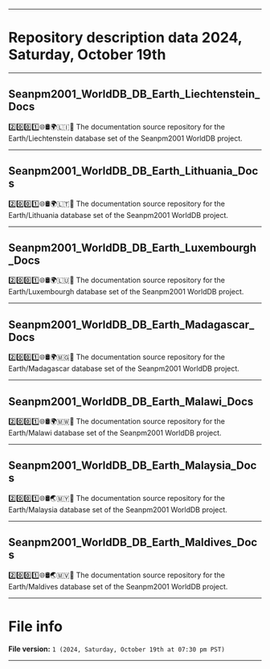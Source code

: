 
***

# Repository description data 2024, Saturday, October 19th

---

## Seanpm2001_WorldDB_DB_Earth_Liechtenstein_Docs

2️⃣️0️⃣️0️⃣️1️⃣️🌐️🛢️🌍️🇱🇮️📖️ The documentation source repository for the Earth/Liechtenstein database set of the Seanpm2001 WorldDB project. 

---

## Seanpm2001_WorldDB_DB_Earth_Lithuania_Docs

2️⃣️0️⃣️0️⃣️1️⃣️🌐️🛢️🌍️🇱🇹️📖️ The documentation source repository for the Earth/Lithuania database set of the Seanpm2001 WorldDB project. 

---

## Seanpm2001_WorldDB_DB_Earth_Luxembourgh_Docs

2️⃣️0️⃣️0️⃣️1️⃣️🌐️🛢️🌍️🇱🇺️📖️ The documentation source repository for the Earth/Luxembourgh database set of the Seanpm2001 WorldDB project. 

---

## Seanpm2001_WorldDB_DB_Earth_Madagascar_Docs

2️⃣️0️⃣️0️⃣️1️⃣️🌐️🛢️🌍️🇲🇬️📖️ The documentation source repository for the Earth/Madagascar database set of the Seanpm2001 WorldDB project. 

---

## Seanpm2001_WorldDB_DB_Earth_Malawi_Docs

2️⃣️0️⃣️0️⃣️1️⃣️🌐️🛢️🌍️🇲🇼️📖️ The documentation source repository for the Earth/Malawi database set of the Seanpm2001 WorldDB project. 

---

## Seanpm2001_WorldDB_DB_Earth_Malaysia_Docs

2️⃣️0️⃣️0️⃣️1️⃣️🌐️🛢️🌏️🇲🇾️📖️ The documentation source repository for the Earth/Malaysia database set of the Seanpm2001 WorldDB project. 

---

## Seanpm2001_WorldDB_DB_Earth_Maldives_Docs

2️⃣️0️⃣️0️⃣️1️⃣️🌐️🛢️🌏️🇲🇻️📖️ The documentation source repository for the Earth/Maldives database set of the Seanpm2001 WorldDB project. 

***

# File info

**File version:** `1 (2024, Saturday, October 19th at 07:30 pm PST)`

***

